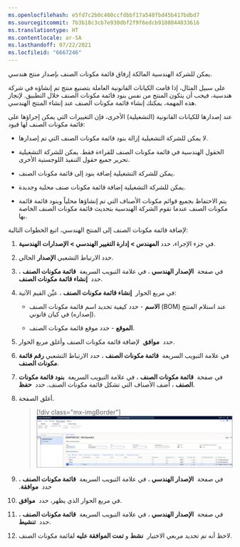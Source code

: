 ```yaml
---
ms.openlocfilehash: e5fd7c2b0c460ccfdbbf17a548fbd45b417bdbd7
ms.sourcegitcommit: 7b3b18c3cb7e930dbf2f9f6edcb9108044033616
ms.translationtype: HT
ms.contentlocale: ar-SA
ms.lasthandoff: 07/22/2021
ms.locfileid: "6667246"
---
```

يمكن للشركة الهندسية المالكة إرفاق قائمة مكونات الصنف بإصدار منتج هندسي.

على سبيل المثال، إذا قامت الكيانات القانونية العاملة بتصنيع منتج تم إنشاؤه في شركة هندسية، فيجب أن يتكون المنتج من نفس بنود قائمة مكونات الصنف خلال التطبيق. لإنجاز هذه المهمة، يمكنك إنشاء قائمة مكونات الصنف عند إنشاء المنتج الهندسي.

عند إصدارها للكيانات القانونية (التشغيلية) الأخرى، فإن التغييرات التي يمكن إجراؤها على قائمة مكونات الصنف لها قيود:

-   لا يمكن للشركة التشغيلية إزالة بنود قائمة مكونات الصنف التي تم إصدارها.

-   الحقول الهندسية في قائمة مكونات الصنف للقراءة فقط. يمكن للشركة التشغيلية تحرير جميع حقول التنفيذ اللوجستية الأخرى.

-   يمكن للشركة التشغيلية إضافة بنود إلى قائمة مكونات الصنف.

-   يمكن للشركة التشغيلية إضافة قائمة مكونات صنف محلية وجديدة.

-   يتم الاحتفاظ بجميع قوائم مكونات الأصناف التي تم إنشاؤها محلياً وبنود قائمة قائمة مكونات الصنف عندما تقوم الشركة الهندسية بتحديث قائمة مكونات الصنف الخاصة بها.

لإضافة قائمة مكونات الصنف إلى المنتج الهندسي، اتبع الخطوات التالية:

1.  في جزء الإجراء، حدد **المهندس > إدارة التغيير الهندسي > الإصدارات الهندسية**.

1.  حدد الارتباط التشعبي **الإصدار** الحالي.

1.  في صفحة  **الإصدار الهندسي** ، في علامة التبويب السريعة  **‏‫قائمة مكونات الصنف‬** ، حدد  **إنشاء قائمة مكونات الصنف**.

1.  في مربع الحوار  **إنشاء قائمة مكونات الصنف** ، عيِّن القيم الآتية:

    - **الاسم** - حدد كيفية تحديد اسم قائمة مكونات الصنف (BOM) عند استلام المنتج (إصداره) في كيان قانوني.
    
    - **الموقع** - حدد موقع قائمة مكونات الصنف.

1.  حدد  **موافق**  لإضافة قائمة مكونات الصنف وأغلق مربع الحوار.

1.  في علامة التبويب السريعة  **قائمة مكونات الصنف** ، حدد الارتباط التشعبي **رقم قائمة مكونات الصنف**.

1.  في صفحة  **قائمة مكونات الصنف** ، في علامة التبويب السريعة  **بنود قائمة مكونات الصنف** ، أضف الأصناف التي تشكل قائمة مكونات الصنف. حدد  **حفظ**.

1.  أغلق الصفحة.

    > [!div class="mx-imgBorder"]
    > [![لقطة شاشة لصفحة قائمة مكونات الصنف التي تفتح عند تحديد إنشاء قائمة مكونات الصنف. في هذه الصفحة، ستضيف العناصر التي ستشكل قائمة مكونات الصنف.](../media/create-bom.png)](../media/create-bom.png#lightbox)

1. في صفحة  **الإصدار الهندسي** ، في علامة التبويب السريعة  **‏‫قائمة مكونات الصنف‬** ، حدد  **‏‫موافقة**.

1. في مربع الحوار الذي يظهر، حدد  **موافق**.

1. في صفحة  **الإصدار الهندسي** ، في علامة التبويب السريعة  **‏‫قائمة مكونات الصنف‬** ، حدد  **تنشيط**.

1. لاحظ أنه تم تحديد مربعي الاختيار  **نشط** و **تمت الموافقة عليه** لقائمة مكونات الصنف.

